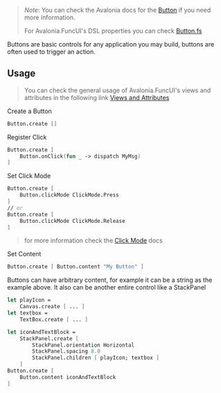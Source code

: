 ﻿---
layout: control
name: Button
group: controls
---
[Button]: https://avaloniaui.net/docs/controls/button
[Views and Attributes]: guides/Views-and-Attributes.html
[Click Mode]: http://reference.avaloniaui.net/api/Avalonia.Controls/ClickMode/
[Button.fs]: https://github.com/AvaloniaCommunity/Avalonia.FuncUI/blob/master/src/Avalonia.FuncUI.DSL/Button.fs

> *Note*: You can check the Avalonia docs for the [Button] if you need more information.
>
> For Avalonia.FuncUI's DSL properties you can check [Button.fs]

Buttons are basic controls for any application you may build, buttons are often used to trigger an action.

## Usage

> You can check the general usage of Avalonia.FuncUI's views and attributes in the following link [Views and Attributes]

Create a Button
```fsharp
Button.create []
```

Register Click
```fsharp
Button.create [
	Button.onClick(fun _ -> dispatch MyMsg)
]
```

Set Click Mode
```fsharp
Button.create [
	Button.clickMode ClickMode.Press
]
// or
Button.create [
	Button.clickMode ClickMode.Release
]
```
> for more information check the [Click Mode] docs

Set Content
```fsharp
Button.create [ Button.content "My Button" ]
```
Buttons can have arbitrary content, for example it can be a string as the example above. It also can be another entire control like a StackPanel
```fsharp
let playIcon =
	Canvas.create [ ... ]
let textbox =
	TextBox.create [ ... ]

let iconAndTextBlock =
	StackPanel.create [
		StackPanel.orientation Horizontal
		StackPanel.spacing 8.0
		StackPanel.children [ playIcon; textbox ]
	]
Button.create [
	Button.content iconAndTextBlock
]
```
